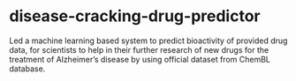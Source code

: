 # disease-cracking-drug-predictor
Led a machine learning based system to predict bioactivity of provided drug data, for scientists to help in their further research of new drugs for the treatment of Alzheimer’s disease by using official dataset from ChemBL database.
